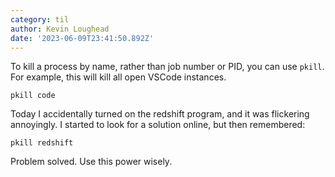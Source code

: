 ```yaml
---
category: til
author: Kevin Loughead
date: '2023-06-09T23:41:50.892Z'
---
```


To kill a process by name, rather than job number or PID, you can use `pkill`. For example, this will kill all open VSCode instances.

```plain
pkill code
```

Today I accidentally turned on the redshift program, and it was flickering annoyingly. I started to look for a solution online, but then remembered:

```plain
pkill redshift
```

Problem solved. Use this power wisely.
